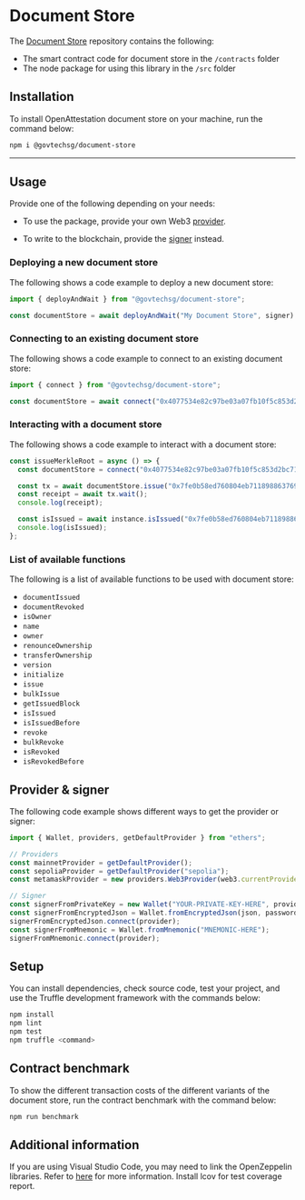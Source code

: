 # Document Store

The [Document Store](https://github.com/Open-Attestation/document-store) repository contains the following: 

* The smart contract code for document store in the `/contracts` folder
* The node package for using this library in the `/src` folder

## Installation

To install OpenAttestation document store on your machine, run the command below:

```sh
npm i @govtechsg/document-store
```

---

## Usage

Provide one of the following depending on your needs:

* To use the package, provide your own Web3 [provider](https://docs.ethers.io/v5/api/providers/api-providers/).

* To write to the blockchain, provide the [signer](https://docs.ethers.io/v5/api/signer/#Wallet) instead.

### Deploying a new document store

The following shows a code example to deploy a new document store:

```ts
import { deployAndWait } from "@govtechsg/document-store";

const documentStore = await deployAndWait("My Document Store", signer).then(console.log);
```

### Connecting to an existing document store

The following shows a code example to connect to an existing document store:

```ts
import { connect } from "@govtechsg/document-store";

const documentStore = await connect("0x4077534e82c97be03a07fb10f5c853d2bc7161fb", providerOrSigner);
```

### Interacting with a document store

The following shows a code example to interact with a document store:

```ts
const issueMerkleRoot = async () => {
  const documentStore = connect("0x4077534e82c97be03a07fb10f5c853d2bc7161fb", signer);

  const tx = await documentStore.issue("0x7fe0b58ed760804eb7118988637693c4351613be327b56527e55bcd0a8d170d7");
  const receipt = await tx.wait();
  console.log(receipt);

  const isIssued = await instance.isIssued("0x7fe0b58ed760804eb7118988637693c4351613be327b56527e55bcd0a8d170d7");
  console.log(isIssued);
};
```

### List of available functions

The following is a list of available functions to be used with document store:

- `documentIssued`
- `documentRevoked`
- `isOwner`
- `name`
- `owner`
- `renounceOwnership`
- `transferOwnership`
- `version`
- `initialize`
- `issue`
- `bulkIssue`
- `getIssuedBlock`
- `isIssued`
- `isIssuedBefore`
- `revoke`
- `bulkRevoke`
- `isRevoked`
- `isRevokedBefore`

## Provider & signer

The following code example shows different ways to get the provider or signer:

```ts
import { Wallet, providers, getDefaultProvider } from "ethers";

// Providers
const mainnetProvider = getDefaultProvider();
const sepoliaProvider = getDefaultProvider("sepolia");
const metamaskProvider = new providers.Web3Provider(web3.currentProvider); // Will change network automatically

// Signer
const signerFromPrivateKey = new Wallet("YOUR-PRIVATE-KEY-HERE", provider);
const signerFromEncryptedJson = Wallet.fromEncryptedJson(json, password);
signerFromEncryptedJson.connect(provider);
const signerFromMnemonic = Wallet.fromMnemonic("MNEMONIC-HERE");
signerFromMnemonic.connect(provider);
```

## Setup

You can install dependencies, check source code, test your project, and use the Truffle development framework with the commands below:

```sh
npm install
npm lint
npm test
npm truffle <command>
```

## Contract benchmark

To show the different transaction costs of the different variants of the document store, run the contract benchmark with the command below:

```sh
npm run benchmark
```

## Additional information

If you are using Visual Studio Code, you may need to link the OpenZeppelin libraries. Refer to [here](https://github.com/juanfranblanco/vscode-solidity#openzeppelin) for more information.
Install lcov for test coverage report.
